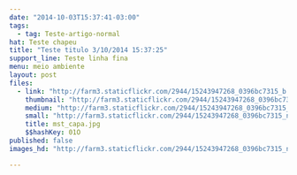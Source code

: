 ```yaml
---
date: "2014-10-03T15:37:41-03:00"
tags:
  - tag: Teste-artigo-normal
hat: Teste chapeu
title: "Teste titulo 3/10/2014 15:37:25"
support_line: Teste linha fina
menu: meio ambiente
layout: post
files:
  - link: "http://farm3.staticflickr.com/2944/15243947268_0396bc7315_b.jpg"
    thumbnail: "http://farm3.staticflickr.com/2944/15243947268_0396bc7315_t.jpg"
    medium: "http://farm3.staticflickr.com/2944/15243947268_0396bc7315_z.jpg"
    small: "http://farm3.staticflickr.com/2944/15243947268_0396bc7315_n.jpg"
    title: mst_capa.jpg
    $$hashKey: 01O
published: false
images_hd: "http://farm3.staticflickr.com/2944/15243947268_0396bc7315_n.jpg"

---
```

